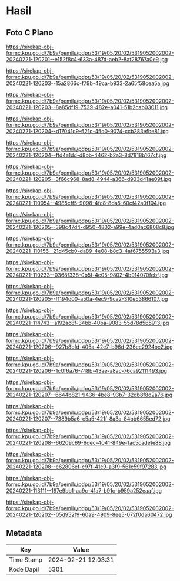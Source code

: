 # Hasil

## Foto C Plano

https://sirekap-obj-formc.kpu.go.id/7b9a/pemilu/pdpr/53/19/05/20/02/5319052002002-20240221-120201--e152f8c4-633a-487d-aeb2-8af28767a0e9.jpg

https://sirekap-obj-formc.kpu.go.id/7b9a/pemilu/pdpr/53/19/05/20/02/5319052002002-20240221-120203--15a2866c-f79b-49ca-b933-2a65f58cea5a.jpg

https://sirekap-obj-formc.kpu.go.id/7b9a/pemilu/pdpr/53/19/05/20/02/5319052002002-20240221-120203--8a85df19-7539-482e-a041-51b2cab03011.jpg

https://sirekap-obj-formc.kpu.go.id/7b9a/pemilu/pdpr/53/19/05/20/02/5319052002002-20240221-120204--d17041d9-621c-45d0-9074-ccb283efbe81.jpg

https://sirekap-obj-formc.kpu.go.id/7b9a/pemilu/pdpr/53/19/05/20/02/5319052002002-20240221-120204--ffd4a1dd-d8bb-4462-b2a3-8d7818b167cf.jpg

https://sirekap-obj-formc.kpu.go.id/7b9a/pemilu/pdpr/53/19/05/20/02/5319052002002-20240221-120205--3f66c968-8ad8-4944-a366-d933d41ae09f.jpg

https://sirekap-obj-formc.kpu.go.id/7b9a/pemilu/pdpr/53/19/05/20/02/5319052002002-20240221-110054--4985cff5-9098-4fc8-8da5-60cf42a0f104.jpg

https://sirekap-obj-formc.kpu.go.id/7b9a/pemilu/pdpr/53/19/05/20/02/5319052002002-20240221-120205--398c47d4-d950-4802-a99e-4ad0ac6808c8.jpg

https://sirekap-obj-formc.kpu.go.id/7b9a/pemilu/pdpr/53/19/05/20/02/5319052002002-20240221-110156--21d45cb0-da89-4e08-b8c3-4af6755593a3.jpg

https://sirekap-obj-formc.kpu.go.id/7b9a/pemilu/pdpr/53/19/05/20/02/5319052002002-20240221-110233--0368f338-0b5f-4c05-9802-4b914070febf.jpg

https://sirekap-obj-formc.kpu.go.id/7b9a/pemilu/pdpr/53/19/05/20/02/5319052002002-20240221-120205--f1194d00-a50a-4ec9-9ca2-310e53866107.jpg

https://sirekap-obj-formc.kpu.go.id/7b9a/pemilu/pdpr/53/19/05/20/02/5319052002002-20240221-114743--a192ac8f-34bb-40ba-9083-55d78d565913.jpg

https://sirekap-obj-formc.kpu.go.id/7b9a/pemilu/pdpr/53/19/05/20/02/5319052002002-20240221-120206--927b8bfd-405a-42e7-b96d-236ec2924bc2.jpg

https://sirekap-obj-formc.kpu.go.id/7b9a/pemilu/pdpr/53/19/05/20/02/5319052002002-20240221-120206--1c0f6a76-748b-43ae-a8ac-76ca92111493.jpg

https://sirekap-obj-formc.kpu.go.id/7b9a/pemilu/pdpr/53/19/05/20/02/5319052002002-20240221-120207--6644b821-9436-4be8-93b7-32db8f8d2a76.jpg

https://sirekap-obj-formc.kpu.go.id/7b9a/pemilu/pdpr/53/19/05/20/02/5319052002002-20240221-120207--7389b5a6-c5a5-421f-8a3a-84bb6655ed72.jpg

https://sirekap-obj-formc.kpu.go.id/7b9a/pemilu/pdpr/53/19/05/20/02/5319052002002-20240221-120208--66209c69-9dec-4041-849e-1ac5cade1e88.jpg

https://sirekap-obj-formc.kpu.go.id/7b9a/pemilu/pdpr/53/19/05/20/02/5319052002002-20240221-120208--e62806ef-c97f-41e9-a3f9-561c59f97283.jpg

https://sirekap-obj-formc.kpu.go.id/7b9a/pemilu/pdpr/53/19/05/20/02/5319052002002-20240221-113111--197e9bb1-aa9c-41a7-b91c-b959a252eaaf.jpg

https://sirekap-obj-formc.kpu.go.id/7b9a/pemilu/pdpr/53/19/05/20/02/5319052002002-20240221-120202--05d952f9-60a9-4909-8ee5-072f0da60472.jpg


## Metadata

| Key        | Value               |
| ---------- | ------------------- |
| Time Stamp | 2024-02-21 12:03:31 |
| Kode Dapil | 5301                |



